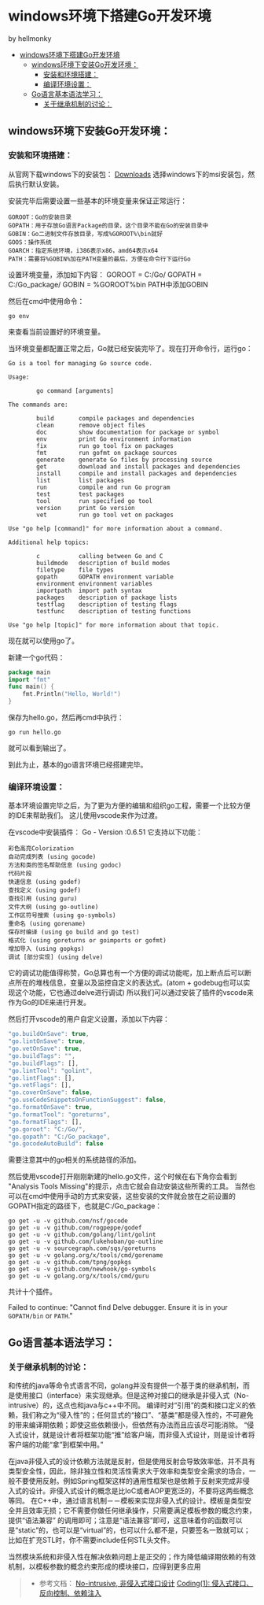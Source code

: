 # windows环境下搭建Go开发环境

by hellmonky
<!-- TOC -->

- [windows环境下搭建Go开发环境](#windows环境下搭建go开发环境)
    - [windows环境下安装Go开发环境：](#windows环境下安装go开发环境)
        - [安装和环境搭建：](#安装和环境搭建)
        - [编译环境设置：](#编译环境设置)
    - [Go语言基本语法学习：](#go语言基本语法学习)
        - [关于继承机制的讨论：](#关于继承机制的讨论)

<!-- /TOC -->

## windows环境下安装Go开发环境：

### 安装和环境搭建：
从官网下载windows下的安装包：
[Downloads](https://golang.org/dl/)
选择windows下的msi安装包，然后执行默认安装。

安装完毕后需要设置一些基本的环境变量来保证正常运行：
```shell
GOROOT：Go的安装目录
GOPATH：用于存放Go语言Package的目录，这个目录不能在Go的安装目录中
GOBIN：Go二进制文件存放目录，写成%GOROOT%\bin就好
GOOS：操作系统
GOARCH：指定系统环境，i386表示x86，amd64表示x64
PATH：需要将%GOBIN%加在PATH变量的最后，方便在命令行下运行Go
```
设置环境变量，添加如下内容：
GOROOT = C:/Go/
GOPATH = C:/Go_package/
GOBIN = %GOROOT%bin
PATH中添加GOBIN

然后在cmd中使用命令：
```shell
go env
```
来查看当前设置好的环境变量。

当环境变量都配置正常之后，Go就已经安装完毕了。现在打开命令行，运行go：
```shell
Go is a tool for managing Go source code.

Usage:

        go command [arguments]

The commands are:

        build       compile packages and dependencies
        clean       remove object files
        doc         show documentation for package or symbol
        env         print Go environment information
        fix         run go tool fix on packages
        fmt         run gofmt on package sources
        generate    generate Go files by processing source
        get         download and install packages and dependencies
        install     compile and install packages and dependencies
        list        list packages
        run         compile and run Go program
        test        test packages
        tool        run specified go tool
        version     print Go version
        vet         run go tool vet on packages

Use "go help [command]" for more information about a command.

Additional help topics:

        c           calling between Go and C
        buildmode   description of build modes
        filetype    file types
        gopath      GOPATH environment variable
        environment environment variables
        importpath  import path syntax
        packages    description of package lists
        testflag    description of testing flags
        testfunc    description of testing functions

Use "go help [topic]" for more information about that topic.
```
现在就可以使用go了。

新建一个go代码：
```go
package main
import "fmt"
func main() {
    fmt.Println("Hello, World!")
}
```
保存为hello.go，然后再cmd中执行：
```shell
go run hello.go
```
就可以看到输出了。

到此为止，基本的go语言环境已经搭建完毕。

### 编译环境设置：
基本环境设置完毕之后，为了更为方便的编辑和组织go工程，需要一个比较方便的IDE来帮助我们。
这儿使用vscode来作为过渡。

在vscode中安装插件：
Go - Version :0.6.51 
它支持以下功能：
```shell
彩色高亮Colorization
自动完成列表 (using gocode)
方法和类的签名帮助信息 (using godoc)
代码片段
快速信息 (using godef)
查找定义 (using godef)
查找引用 (using guru)
文件大纲 (using go-outline)
工作区符号搜索 (using go-symbols)
重命名 (using gorename)
保存时编译 (using go build and go test)
格式化 (using goreturns or goimports or gofmt)
增加导入 (using gopkgs)
调试 [部分实现] (using delve)
```
它的调试功能值得称赞，Go总算也有一个方便的调试功能呢，加上断点后可以断点所在的堆栈信息，变量以及监控自定义的表达式。(atom + godebug也可以实现这个功能，它也通过delve进行调试)
所以我们可以通过安装了插件的vscode来作为Go的IDE来进行开发。

然后打开vscode的用户自定义设置，添加以下内容：
```TypeScript
"go.buildOnSave": true,
"go.lintOnSave": true,
"go.vetOnSave": true,
"go.buildTags": "",
"go.buildFlags": [],
"go.lintTool": "golint",
"go.lintFlags": [],
"go.vetFlags": [],
"go.coverOnSave": false,
"go.useCodeSnippetsOnFunctionSuggest": false,
"go.formatOnSave": true, 
"go.formatTool": "goreturns",
"go.formatFlags": [],
"go.goroot": "C:/Go/",
"go.gopath": "C:/Go_package",
"go.gocodeAutoBuild": false
```
需要注意其中的go相关的系统路径的添加。

然后使用vscode打开刚刚新建的hello.go文件，这个时候在右下角你会看到 "Analysis Tools Missing"的提示，点击它就会自动安装这些所需的工具。
当然也可以在cmd中使用手动的方式来安装，这些安装的文件就会放在之前设置的GOPATH指定的路径下，也就是C:/Go_package：
```shell
go get -u -v github.com/nsf/gocode
go get -u -v github.com/rogpeppe/godef
go get -u -v github.com/golang/lint/golint
go get -u -v github.com/lukehoban/go-outline
go get -u -v sourcegraph.com/sqs/goreturns
go get -u -v golang.org/x/tools/cmd/gorename
go get -u -v github.com/tpng/gopkgs
go get -u -v github.com/newhook/go-symbols
go get -u -v golang.org/x/tools/cmd/guru
```
共计十个插件。


Failed to continue: "Cannot find Delve debugger. Ensure it is in your `GOPATH/bin` or `PATH`."

## Go语言基本语法学习：

### 关于继承机制的讨论：
和传统的java等命令式语言不同，golang并没有提供一个基于类的继承机制，而是使用接口（interface）来实现继承。但是这种对接口的继承是非侵入式（No-intrusive）的，这点也和java与c++中不同。
编译时对“引用”的类和接口定义的依赖，我们称之为“侵入性”的；任何显式的“接口”、“基类”都是侵入性的，不可避免的带来编译期依赖；即使这些依赖很小，但依然有办法而且应该尽可能消除。
“侵入式设计，就是设计者将框架功能“推”给客户端，而非侵入式设计，则是设计者将客户端的功能“拿”到框架中用。”

在java非侵入式的设计依赖方法就是反射，但是使用反射会导致效率低，并不具有类型安全性，因此，除非独立性和灵活性需求大于效率和类型安全需求的场合，一般不要使用反射。例如Spring框架这样的通用性框架也是依赖于反射来完成非侵入式的设计。非侵入式设计的概念是比IoC或者AOP更宽泛的，不要将这两些概念等同。
在C++中，通过语言机制－－模板来实现非侵入式的设计。模板是类型安全并且效率无损；它不需要你做任何继承操作，只需要满足模板参数的概念约束，提供“语法兼容” 的调用即可；注意是“语法兼容”即可，这意味着你的函数可以是“static”的，也可以是“virtual”的，也可以什么都不是，只要签名一致就可以； 比如在扩充STL时，你不需要include任何STL头文件。

当然模块系统和非侵入性在解决依赖问题上是正交的；作为降低编译期依赖的有效机制，以模板参数的概念约束形成的模块接口，应得到更多应用

> - 参考文档：
[]()
[No-intrusive, 非侵入式接口设计](http://www.cnblogs.com/so-what/archive/2012/11/21/2780057.html)
[Coding(1): 侵入式接口、反向控制、依赖注入](https://github.com/clarkehe/Android/wiki/Coding(1):-%E4%BE%B5%E5%85%A5%E5%BC%8F%E6%8E%A5%E5%8F%A3%E3%80%81%E5%8F%8D%E5%90%91%E6%8E%A7%E5%88%B6%E3%80%81%E4%BE%9D%E8%B5%96%E6%B3%A8%E5%85%A5)